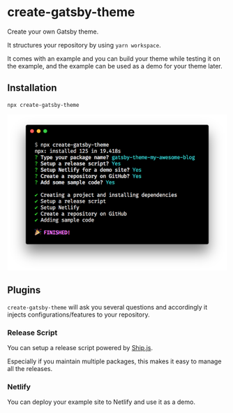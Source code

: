 # create-gatsby-theme

Create your own Gatsby theme.

It structures your repository by using `yarn workspace`.

It comes with an example and you can build your theme while testing it on the example, and the example can be used as a demo for your theme later.

## Installation

```
npx create-gatsby-theme
```

![Preview](./assets/screenshot-short.png)

## Plugins

`create-gatsby-theme` will ask you several questions and accordingly it injects configurations/features to your repository.

### Release Script

You can setup a release script powered by [Ship.js](https://github.com/algolia/shipjs).

Especially if you maintain multiple packages, this makes it easy to manage all the releases.

### Netlify

You can deploy your example site to Netlify and use it as a demo.
